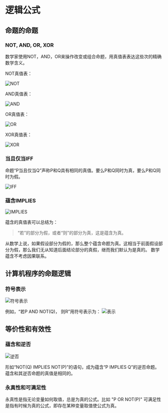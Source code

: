 # 逻辑公式

## 命题的命题

### NOT, AND, OR, XOR
数学家使用NOT，AND，OR来操作改变或组合命题，用真值表表达这些次的精确数学含义。

NOT真值表：

![NOT](https://img001-10042971.cos.ap-shanghai.myqcloud.com/blog/mcs/Xnip2020-02-10_21-43-21.png)

AND真值表：

![AND](https://img001-10042971.cos.ap-shanghai.myqcloud.com/blog/mcs/Xnip2020-02-10_21-44-20.png)

OR真值表：

![OR](https://img001-10042971.cos.ap-shanghai.myqcloud.com/blog/mcs/Xnip2020-02-10_21-45-01.png)

XOR真值表：

![XOR](https://img001-10042971.cos.ap-shanghai.myqcloud.com/blog/mcs/Xnip2020-02-10_21-45-39.png)

### 当且仅当IFF
命题“P当且仅当Q”声称P和Q具有相同的真值。要么P和Q同时为真，要么P和Q同时为假。

![IFF](https://img001-10042971.cos.ap-shanghai.myqcloud.com/blog/mcs/Xnip2020-02-10_21-47-49.png)

### 蕴含IMPLIES

![IMPLIES](https://img001-10042971.cos.ap-shanghai.myqcloud.com/blog/mcs/Xnip2020-02-10_21-49-52.png)

蕴含的真值表可以总结为：
> “若”的部分为假，或者“则”的部分为真，这是蕴含为真。

从数学上说，如果假设部分为假的，那么整个蕴含命题为真。这相当于前面假设部分为假，那么我们无从知道后面结论部分的真假，继而我们默认为是真的。
数学蕴含不考虑因果联系。

## 计算机程序的命题逻辑
### 符号表示

![符号表示](https://img001-10042971.cos.ap-shanghai.myqcloud.com/blog/mcs/Xnip2020-02-10_21-55-17.png)

例如，“若P AND NOT(Q)， 则R”用符号表示为： ![表示](https://img001-10042971.cos.ap-shanghai.myqcloud.com/blog/mcs/Xnip2020-02-10_21-56-53.png)

## 等价性和有效性

### 蕴含和逆否
![逆否](https://img001-10042971.cos.ap-shanghai.myqcloud.com/blog/mcs/Xnip2020-02-10_22-45-44.png)

形如“NOT(Q) IMPLIES NOT(P)”的语句，成为蕴含“P IMPLIES Q”的逆否命题。蕴含和其逆否命题的真值是相同的。

### 永真性和可满足性
永真性是指无论变量如何取值，总是为真的公式。比如 "P OR NOT(P)"
可满足性是指有时候为真的公式，即存在某种变量取值使公式为真。
